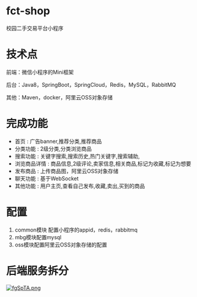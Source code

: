 # fct-shop

校园二手交易平台小程序

# 技术点

前端：微信小程序的Mini框架

后台：Java8，SpringBoot，SpringCloud，Redis，MySQL，RabbitMQ

其他：Maven，docker，阿里云OSS对象存储

# 完成功能

* 首页 : 广告banner,推荐分类,推荐商品
* 分类功能 : 2级分类,分类浏览商品
* 搜索功能 : 关键字搜索,搜索历史,热门关键字,搜索辅助,
* 浏览商品详情 : 商品信息,2级评论,卖家信息,相关商品,标记为收藏,标记为想要
* 发布商品 : 上传商品图，阿里云OSS对象存储
* 聊天功能 : 基于WebSocket
* 其他功能 : 用户主页,查看自己发布,收藏,卖出,买到的商品

# 配置

1. common模块 配置小程序的appid，redis，rabbitmq
2. mbg模块配置mysql
3. oss模块配置阿里云OSS对象存储的配置

# 后端服务拆分

[![fgSpTA.png](https://z3.ax1x.com/2021/08/15/fgSpTA.png)](https://imgtu.com/i/fgSpTA)


